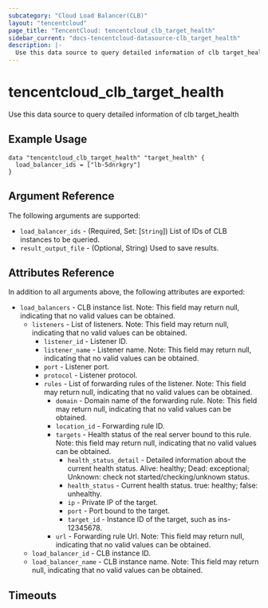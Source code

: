 ```yaml
---
subcategory: "Cloud Load Balancer(CLB)"
layout: "tencentcloud"
page_title: "TencentCloud: tencentcloud_clb_target_health"
sidebar_current: "docs-tencentcloud-datasource-clb_target_health"
description: |-
  Use this data source to query detailed information of clb target_health
---
```


# tencentcloud_clb_target_health

Use this data source to query detailed information of clb target_health

## Example Usage

```hcl
data "tencentcloud_clb_target_health" "target_health" {
  load_balancer_ids = ["lb-5dnrkgry"]
}
```

## Argument Reference

The following arguments are supported:

* `load_balancer_ids` - (Required, Set: [`String`]) List of IDs of CLB instances to be queried.
* `result_output_file` - (Optional, String) Used to save results.

## Attributes Reference

In addition to all arguments above, the following attributes are exported:

* `load_balancers` - CLB instance list. Note: This field may return null, indicating that no valid values can be obtained.
  * `listeners` - List of listeners. Note: This field may return null, indicating that no valid values can be obtained.
    * `listener_id` - Listener ID.
    * `listener_name` - Listener name. Note: This field may return null, indicating that no valid values can be obtained.
    * `port` - Listener port.
    * `protocol` - Listener protocol.
    * `rules` - List of forwarding rules of the listener. Note: This field may return null, indicating that no valid values can be obtained.
      * `domain` - Domain name of the forwarding rule. Note: This field may return null, indicating that no valid values can be obtained.
      * `location_id` - Forwarding rule ID.
      * `targets` - Health status of the real server bound to this rule. Note: this field may return null, indicating that no valid values can be obtained.
        * `health_status_detail` - Detailed information about the current health status. Alive: healthy; Dead: exceptional; Unknown: check not started/checking/unknown status.
        * `health_status` - Current health status. true: healthy; false: unhealthy.
        * `ip` - Private IP of the target.
        * `port` - Port bound to the target.
        * `target_id` - Instance ID of the target, such as ins-12345678.
      * `url` - Forwarding rule Url. Note: This field may return null, indicating that no valid values can be obtained.
  * `load_balancer_id` - CLB instance ID.
  * `load_balancer_name` - CLB instance name. Note: This field may return null, indicating that no valid values can be obtained.


## Timeouts

<no value>


